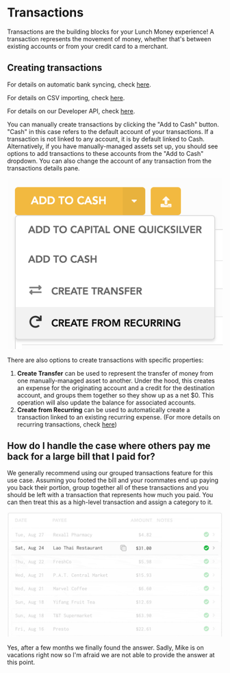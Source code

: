 # Transactions

Transactions are the building blocks for your Lunch Money experience! A transaction represents the movement of money, whether that's between existing accounts or from your credit card to a merchant. 

## Creating transactions

For details on automatic bank syncing, check [here](../importing-transactions/automatic-imports.md).

For details on CSV importing, check [here](../importing-transactions/import-via-csv.md).

For details on our Developer API, check [here](../importing-transactions/developer-api.md).

You can manually create transactions by clicking the "Add to Cash" button. "Cash" in this case refers to the default account of your transactions. If a transaction is not linked to any account, it is by default linked to Cash. Alternatively, if you have manually-managed assets set up, you should see options to add transactions to these accounts from the "Add to Cash" dropdown. You can also change the account of any transaction from the transactions details pane.

![&quot;Capital One Quicksilver&quot; is a manually-managed asset.](../.gitbook/assets/screen-shot-2020-06-20-at-1.15.53-pm%20%281%29.png)

There are also options to create transactions with specific properties:

1. **Create Transfer** can be used to represent the transfer of money from one manually-managed asset to another. Under the hood, this creates an expense for the originating account and a credit for the destination account, and groups them together so they show up as a net $0. This operation will also update the balance for associated accounts.
2. **Create from Recurring** can be used to automatically create a transaction linked to an existing recurring expense. \(For more details on recurring transactions, check [here](recurring-items.md#recurring-transactions)\)

## How do I handle the case where others pay me back for a large bill that I paid for?

We generally recommend using our grouped transactions feature for this use case. Assuming you footed the bill and your roommates end up paying you back their portion, group together all of these transactions and you should be left with a transaction that represents how much you paid. You can then treat this as a high-level transaction and assign a category to it.

![](../.gitbook/assets/group-gif-2.gif)

Yes, after a few months we finally found the answer. Sadly, Mike is on vacations right now so I'm afraid we are not able to provide the answer at this point.



